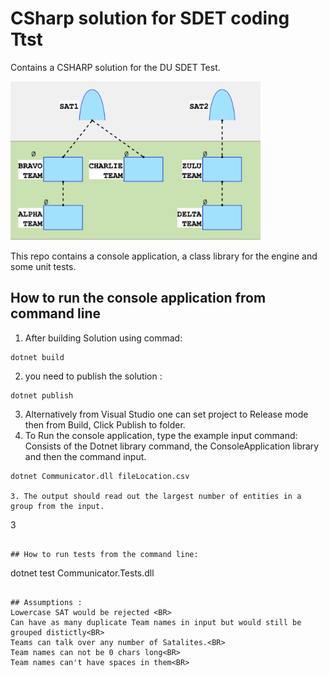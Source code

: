 # CSharp solution for SDET coding Ttst
Contains a CSHARP solution for the DU SDET Test.

<img src="diagram.png" alt="drawing" width="400"/>

This repo contains a console application, a class library for the engine and some unit tests.

## How to run the console application from command line
1. After building Solution using commad: 
```
dotnet build
```
2. you need to publish the solution :
```
dotnet publish 
```
3. Alternatively from Visual Studio one can set project to Release mode then from Build, Click Publish to folder.
4. To Run the console application, type the example input command: 
Consists of the Dotnet library command, the ConsoleApplication library and then the command input. 

```
dotnet Communicator.dll fileLocation.csv

3. The output should read out the largest number of entities in a group from the input. 
```
3
``` 

## How to run tests from the command line:

   ```
   dotnet test Communicator.Tests.dll
   ```

## Assumptions :
Lowercase SAT would be rejected <BR>
Can have as many duplicate Team names in input but would still be grouped distictly<BR>
Teams can talk over any number of Satalites.<BR>
Team names can not be 0 chars long<BR>
Team names can't have spaces in them<BR>
